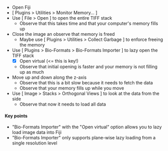 - Open Fiji
- [ Plugins > Utilities > Monitor Memory... ]
- Use [ File > Open ] to open the entire TIFF stack
    - Observe that this takes time and that your computer's memory fills up
- Close the image an observe that memory is freed
    - Maybe use [ Plugins > Utilities > Collect Garbage ] to enforce freeing the memory
- Use [ Plugins > Bio-Formats > Bio-Formats Importer ] to lazy open the TIFF stack 
    - [X] Open virtual (<= this is key!) 
    - Observe that initial opening is faster and your memory is not filling up as much
- Move up and down along the z-axis
    - Observe that this is a bit slow because it needs to fetch the data
    - Observe that your memory fills up while you move
- Use [ Image > Stacks > Orthogonal Views ] to look at the data from the side
    - Observe that now it needs to load all data 

#### Key points

- "Bio-Formats Importer" with the "Open virtual" option allows you to lazy load image data into Fiji
- "Bio-Formats Importer" only supports plane-wise lazy loading from a single resolution level